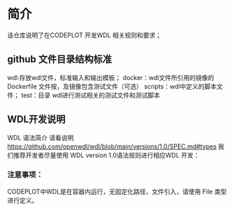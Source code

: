 # 简介
 该仓库说明了在CODEPLOT 开发WDL 相关规则和要求；
## github 文件目录结构标准
   wdl:存放wdl文件，标准输入和输出模板；
   docker：wdl文件所引用的镜像的Dockerfile 文件按，及镜像包含测试文件（可选）
   scripts：wdl中定义的脚本文件；
   test：目录 wdl进行测试相关的测试文件和测试脚本
 ## WDL开发说明
 WDL 语法简介 请看说明 https://github.com/openwdl/wdl/blob/main/versions/1.0/SPEC.md#types
 我们推荐开发者尽量使用 WDL version 1.0语法规则进行相应WDL 开发：
 ### 注意事项：
   CODEPLOT中WDL是在容器内运行，无固定化路径，文件引入，请使用 File 类型进行定义。

